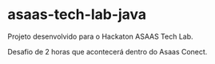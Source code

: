 # asaas-tech-lab-java

Projeto desenvolvido para o Hackaton ASAAS Tech Lab.

Desafio de 2 horas que acontecerá dentro do Asaas Conect.